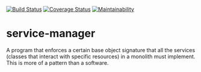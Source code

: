 [![Build Status](https://travis-ci.org/steveify1/service-manager.svg?branch=master)](https://travis-ci.org/steveify1/service-manager) [![Coverage Status](https://coveralls.io/repos/github/steveify1/service-manager/badge.svg?branch=master)](https://coveralls.io/github/steveify1/service-manager?branch=master) [![Maintainability](https://api.codeclimate.com/v1/badges/c2a2b2b0bf38e32af4fa/maintainability)](https://codeclimate.com/github/steveify1/service-manager/maintainability)

# service-manager

A program that enforces a certain base object signature that all the services (classes that interact with specific resources) in a monolith must implement. This is more of a pattern than a software.
